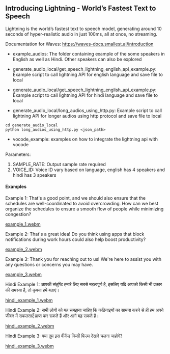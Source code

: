 ## Introducing Lightning - World’s Fastest Text to Speech

Lightning is the world’s fastest text to speech model, generating around 10 seconds of hyper-realistic audio in just 100ms, all at once, no streaming.

Documentation for Waves: https://waves-docs.smallest.ai/introduction

- example_audios: The folder containing example of the some speakers in English as well as Hindi. Other speakers can also be explored

- generate_audio_local/get_speech_lightning_english_api_example.py: Example script to call lightning API for english language and save file to local

- generate_audio_local/get_speech_lightning_english_api_example.py: Example script to call lightning API for hindi language and save file to local

- generate_audio_local/long_audios_using_http.py: Example script to call lightning API for longer audios using http protocol and save file to local

```
cd generate_audio_local
python long_audios_using_http.py <json_path>
```

- vocode_example: examples on how to integrate the lightning api with vocode

Parameters:

1. SAMPLE_RATE: Output sample rate required
2. VOICE_ID: Voice ID vary based on language, english has 4 speakers and hindi has 3 speakers

#### Examples

Example 1: That's a good point, and we should also ensure that the schedules are well-coordinated to avoid overcrowding. How can we best organize the schedules to ensure a smooth flow of people while minimizing congestion?

[example_1.webm](https://github.com/user-attachments/assets/f3558b3c-041c-46ed-8462-3deb5c15b703)

Example 2: That's a great idea! Do you think using apps that block notifications during work hours could also help boost productivity?

[example_2.webm](https://github.com/user-attachments/assets/a758a30e-88df-456a-9fe5-0002911583d2)

Example 3: Thank you for reaching out to us! We're here to assist you with any questions or concerns you may have.

[example_3.webm](https://github.com/user-attachments/assets/f4dafc48-3217-4cb4-b951-49fca096b0a1)

Hindi Example 1: आपकी संतुष्टि हमारे लिए सबसे महत्वपूर्ण है, इसलिए यदि आपको किसी भी प्रकार की समस्या है, तो कृपया हमें बताएं।

[hindi_example_1.webm](https://github.com/user-attachments/assets/af28ce10-d430-4847-8824-16319dfa818f)

Hindi Example 2: सभी लोगों को यह समझना चाहिए कि कठिनाइयों का सामना करने से ही हम अपने जीवन में सफलताएँ प्राप्त कर सकते हैं और आगे बढ़ सकते हैं।

[hindi_example_2.webm](https://github.com/user-attachments/assets/b63de689-c1f9-40f7-89c7-9bf7e2e68fca)

Hindi Example 3: क्या तुम इस वीकेंड किसी फिल्म देखने चलना चाहोगे?

[hindi_example_3.webm](https://github.com/user-attachments/assets/4652a2ec-a499-4990-9221-af8030f730a5)
